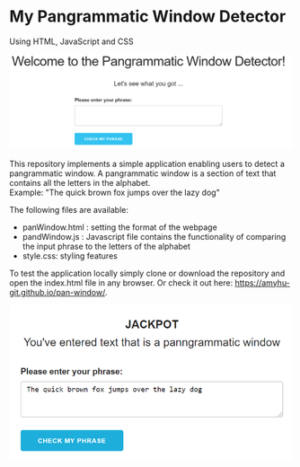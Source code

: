 # My Pangrammatic Window Detector
Using HTML, JavaScript and CSS

![Alt text](screenshot/overview.PNG "Overview")

This repository implements a simple application enabling users to detect a pangrammatic window. A pangrammatic window is a section of text that contains all the letters in the alphabet. 
<br> Example: "The quick brown fox jumps over the lazy dog" <br>

The following files are available:
* panWindow.html : setting the format of the webpage
* pandWindow.js : Javascript file contains the functionality of comparing the input phrase to the letters of the alphabet
* style.css: styling features

To test the application locally simply clone or download the repository and open the index.html file in any browser.
Or check it out here: https://amyhu-git.github.io/pan-window/.

![Alt text](screenshot/outcome1.PNG "Example outcome")




